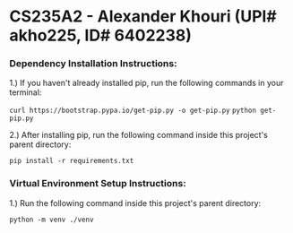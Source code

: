 # CS235A2 - Alexander Khouri (UPI# akho225, ID# 6402238)

### Dependency Installation Instructions:
1.) If you haven't already installed pip, run the following commands in your terminal:

`curl https://bootstrap.pypa.io/get-pip.py -o get-pip.py`
`python get-pip.py`

2.) After installing pip, run the following command inside this project's parent directory:

`pip install -r requirements.txt`

### Virtual Environment Setup Instructions:
1.) Run the following command inside this project's parent directory:

`python -m venv ./venv`